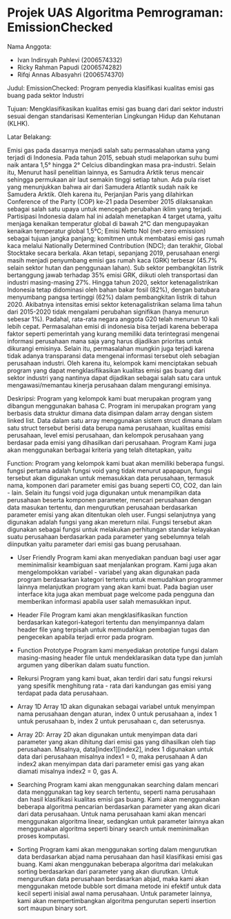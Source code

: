 # Projek UAS Algoritma Pemrograman: EmissionChecked

Nama Anggota:
- Ivan Indirsyah Pahlevi (2006574332)
- Ricky Rahman Papudi (2006574282)
- Rifqi Annas Albasyahri (2006574370)

Judul:  EmissionChecked: Program penyedia klasifikasi kualitas emisi gas buang pada sektor Industri

Tujuan: 
Mengklasifikasikan kualitas emisi gas buang dari dari sektor industri sesuai dengan standarisasi Kementerian Lingkungan Hidup dan Kehutanan (KLHK).

Latar Belakang:

Emisi gas pada dasarnya menjadi salah satu permasalahan utama yang terjadi di Indonesia. Pada tahun 2015, sebuah studi melaporkan suhu bumi naik antara 1,5° hingga 2° Celcius dibandingkan masa pra-industri. Selain itu, Menurut hasil penelitian lainnya, es Samudra Arktik terus mencair sehingga permukaan air laut semakin tinggi setiap tahun. Ada pula riset yang menunjukkan bahwa air dari Samudera Atlantik	sudah naik ke Samudera Arktik. Oleh karena itu, Perjanjian Paris yang dilahirkan Conference of the Party (COP)	ke-21 pada Desember 2015 dilaksanakan sebagai salah satu upaya untuk mencegah perubahan iklim yang terjadi.	Partisipasi Indonesia dalam hal ini adalah menetapkan 4 target utama, yaitu menjaga kenaikan temperatur global	di bawah 2°C dan mengupayakan kenaikan temperatur global 1,5°C; Emisi Netto Nol (net-zero emission)	sebagai tujuan jangka panjang; komitmen untuk membatasi emisi gas rumah kaca melalui Nationally Determined Contribution (NDC); dan terakhir, Global Stocktake secara berkala. Akan tetapi, sepanjang 2019, perusahaan energi masih menjadi penyumbang	emisi gas rumah kaca (GRK) terbesar (45.7% selain sektor hutan dan penggunaan lahan). Sub sektor pembangkitan listrik	bertanggung jawab terhadap 35% emisi GRK, diikuti oleh transportasi dan industri masing-masing 27%. Hingga tahun 2020,	sektor ketenagalistrikan Indonesia tetap didominasi oleh bahan bakar fosil (82%), dengan batubara menyumbang pangsa tertinggi (62%) dalam pembangkitan listrik di tahun 2020. Akibatnya intensitas emisi sektor ketenagalistrikan selama lima tahun dari 2015-2020 tidak mengalami perubahan signifikan (hanya menurun sebesar 1%). Padahal, rata-rata negara anggota G20 telah menurun 10 kali lebih cepat.  Permasalahan emisi di indonesia bisa terjadi karena beberapa faktor seperti pemerintah yang kurang memiliki data terintegrasi mengenai informasi perusahaan mana saja yang harus dijadikan prioritas untuk dikurangi emisinya. Selain itu, permasalahan mungkin juga terjadi karena tidak adanya transparansi data mengenai informasi tersebut oleh sebagian perusahaan industri.	Oleh karena itu, kelompok kami menciptakan sebuah program yang dapat mengklasifikasikan kualitas emisi gas buang dari sektor industri	yang nantinya dapat dijadikan sebagai salah satu cara untuk mengawasi/memantau kinerja perusahaan dalam mengurangi emisinya.

Deskripsi:
Program yang kelompok kami buat merupakan program yang dibangun menggunakan bahasa C. Program ini merupakan program yang berbasis data struktur dimana data disimpan dalam array dengan sistem linked list. Data dalam satu array menggunakan sistem struct dimana dalam satu struct tersebut berisi data berupa nama perusahaan, kualitas emisi perusahaan, level emisi perusahaan, dan kelompok perusahaan yang berdasar pada emisi yang dihasilkan dari perusahaan. Program Kami juga akan menggunakan berbagai kriteria yang telah ditetapkan, yaitu
	
Function:
Program yang kelompok kami buat akan memiliki beberapa fungsi. fungsi pertama adalah fungsi void yang tidak menurut apapapun, fungsi tersebut akan digunakan untuk memasukkan data perusahaan, termasuk nama, komponen dari parameter emisi gas buang seperti CO, CO2, dan lain - lain. Selain itu fungsi void juga digunakan untuk menampilkan data perusahaan beserta komponen parameter, mencari perusahaan dengan data masukan tertentu, dan mengurutkan perusahaan berdasarkan parameter emisi yang akan ditentukan oleh user. Fungsi selanjutnya yang digunakan adalah fungsi yang akan mereturn nilai. Fungsi tersebut akan digunakan sebagai fungsi untuk melakukan perhitungan	standar kelayakan suatu perusahaan berdasarkan pada parameter yang sebelumnya telah diinputkan yaitu parameter dari emisi gas buang perusahaan.
	
- User Friendly
Program kami akan menyediakan panduan bagi user agar meminimalisir keambiguan saat menjalankan program. Kami juga akan mengelompokkan variabel - variabel yang akan digunakan pada program berdasarkan kategori tertentu untuk memudahkan programmer lainnya melanjutkan program yang akan kami buat. Pada bagian user interface kita juga akan membuat page welcome pada pengguna dan	memberikan informasi apabila user salah memasukkan input.
	
- Header File
Program kami akan mengklasifikasikan function berdasarkan kategori-kategori tertentu dan menyimpannya dalam header file yang terpisah untuk memudahkan pembagian tugas dan pengecekan apabila terjadi error pada program.
	
- Function Prototype
Program kami menyediakan prototipe fungsi dalam masing-masing header file untuk mendeklarasikan data type dan jumlah argumen yang diberikan dalam suatu function.
	
- Rekursi
Program yang kami buat, akan terdiri dari satu fungsi rekursi yang spesifik menghitung rata - rata dari kandungan gas emisi yang terdapat pada data perusahaan.
	
- Array 1D
Array 1D akan digunakan sebagai variabel untuk menyimpan nama perusahaan dengan aturan, index 0 untuk perusahaan a, index 1 untuk perusahaan b, index 2 untuk perusahaan c, dan seterusnya.
	
- Array 2D:
Array 2D akan digunakan untuk menyimpan data dari parameter yang akan dihitung dari emisi gas yang dihasilkan oleh tiap perusahaan. Misalnya, data[index1][index2], index 1 digunakan untuk data dari perusahaan misalnya index1 = 0, maka perusahaan A dan index2 akan menyimpan data dari parameter emisi gas yang akan diamati misalnya index2 = 0, gas A.

- Searching
Program kami akan menggunakan searching dalam mencari data menggunakan tag key search tertentu, seperti nama perusahaan dan hasil klasifikasi kualitas emisi gas buang. Kami akan menggunakan beberapa algoritma pencarian berdasarkan parameter yang akan dicari dari data perusahaan. Untuk nama perusahaan kami akan mencari menggunakan algoritma linear, sedangkan untuk parameter lainnya akan menggunakan algoritma seperti binary search untuk meminimalkan proses komputasi.

- Sorting
Program kami akan menggunakan sorting dalam mengurutkan data berdasarkan abjad nama perusahaan dan hasil klasifikasi emisi gas buang. Kami akan menggunakan beberapa algoritma dari melakukan sorting berdasarkan dari parameter yang akan diurutkan. Untuk mengurutkan data perusahaan berdasarkan abjad, maka kami akan menggunakan metode bubble sort dimana metode ini efektif untuk data kecil seperti inisial awal nama perusahaan. Untuk parameter lainnya, kami akan mempertimbangkan algoritma pengurutan seperti insertion sort maupun binary sort.
